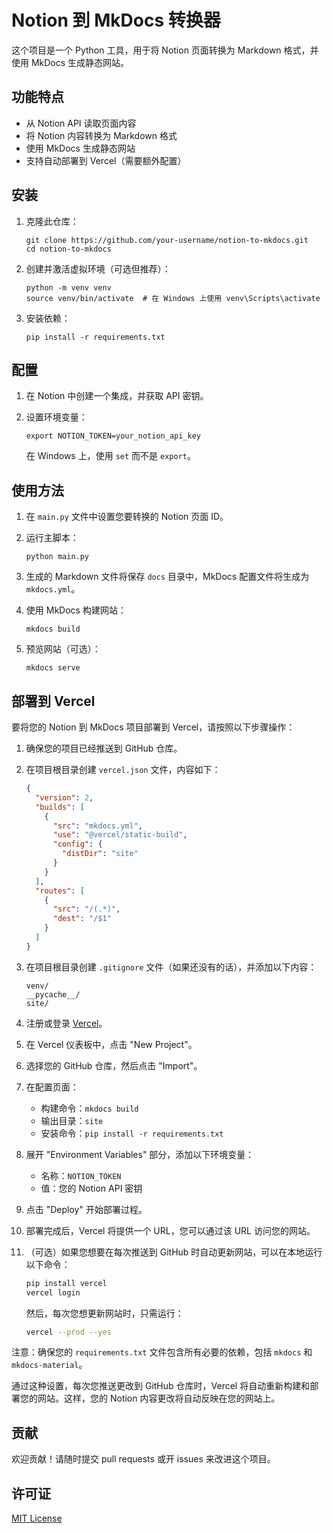 # Notion 到 MkDocs 转换器

这个项目是一个 Python 工具，用于将 Notion 页面转换为 Markdown 格式，并使用 MkDocs 生成静态网站。

## 功能特点

- 从 Notion API 读取页面内容
- 将 Notion 内容转换为 Markdown 格式
- 使用 MkDocs 生成静态网站
- 支持自动部署到 Vercel（需要额外配置）

## 安装

1. 克隆此仓库：
   ```
   git clone https://github.com/your-username/notion-to-mkdocs.git
   cd notion-to-mkdocs
   ```

2. 创建并激活虚拟环境（可选但推荐）：
   ```
   python -m venv venv
   source venv/bin/activate  # 在 Windows 上使用 venv\Scripts\activate
   ```

3. 安装依赖：
   ```
   pip install -r requirements.txt
   ```

## 配置

1. 在 Notion 中创建一个集成，并获取 API 密钥。

2. 设置环境变量：
   ```
   export NOTION_TOKEN=your_notion_api_key
   ```
   在 Windows 上，使用 `set` 而不是 `export`。

## 使用方法

1. 在 `main.py` 文件中设置您要转换的 Notion 页面 ID。

2. 运行主脚本：
   ```
   python main.py
   ```

3. 生成的 Markdown 文件将保存 `docs` 目录中，MkDocs 配置文件将生成为 `mkdocs.yml`。

4. 使用 MkDocs 构建网站：
   ```
   mkdocs build
   ```

5. 预览网站（可选）：
   ```
   mkdocs serve
   ```

## 部署到 Vercel

要将您的 Notion 到 MkDocs 项目部署到 Vercel，请按照以下步骤操作：

1. 确保您的项目已经推送到 GitHub 仓库。

2. 在项目根目录创建 `vercel.json` 文件，内容如下：

   ```json
   {
     "version": 2,
     "builds": [
       {
         "src": "mkdocs.yml",
         "use": "@vercel/static-build",
         "config": {
           "distDir": "site"
         }
       }
     ],
     "routes": [
       {
         "src": "/(.*)",
         "dest": "/$1"
       }
     ]
   }
   ```

3. 在项目根目录创建 `.gitignore` 文件（如果还没有的话），并添加以下内容：

   ```
   venv/
   __pycache__/
   site/
   ```

4. 注册或登录 [Vercel](https://vercel.com/)。

5. 在 Vercel 仪表板中，点击 "New Project"。

6. 选择您的 GitHub 仓库，然后点击 "Import"。

7. 在配置页面：
   - 构建命令：`mkdocs build`
   - 输出目录：`site`
   - 安装命令：`pip install -r requirements.txt`

8. 展开 "Environment Variables" 部分，添加以下环境变量：
   - 名称：`NOTION_TOKEN`
   - 值：您的 Notion API 密钥

9. 点击 "Deploy" 开始部署过程。

10. 部署完成后，Vercel 将提供一个 URL，您可以通过该 URL 访问您的网站。

11. （可选）如果您想要在每次推送到 GitHub 时自动更新网站，可以在本地运行以下命令：

    ```bash
    pip install vercel
    vercel login
    ```

    然后，每次您想更新网站时，只需运行：

    ```bash
    vercel --prod --yes
    ```

注意：确保您的 `requirements.txt` 文件包含所有必要的依赖，包括 `mkdocs` 和 `mkdocs-material`。

通过这种设置，每次您推送更改到 GitHub 仓库时，Vercel 将自动重新构建和部署您的网站。这样，您的 Notion 内容更改将自动反映在您的网站上。

## 贡献

欢迎贡献！请随时提交 pull requests 或开 issues 来改进这个项目。

## 许可证

[MIT License](LICENSE)